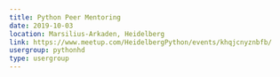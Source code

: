 ```yaml
---
title: Python Peer Mentoring
date: 2019-10-03
location: Marsilius-Arkaden, Heidelberg
link: https://www.meetup.com/HeidelbergPython/events/khqjcnyznbfb/
usergroup: pythonhd
type: usergroup
---
```


